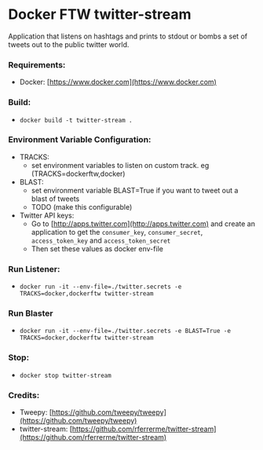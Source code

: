 # Docker FTW twitter-stream

Application that listens on hashtags and prints to stdout or bombs a set of tweets out
to the public twitter world.

### Requirements:

* Docker: [https://www.docker.com](https://www.docker.com)

### Build:

* `docker build -t twitter-stream .`

### Environment Variable Configuration:

* TRACKS:
    * set environment variables to listen on custom track. eg (TRACKS=dockerftw,docker)
* BLAST:
    * set environment variable BLAST=True if you want to tweet out a blast of tweets
    * TODO (make this configurable)
* Twitter API keys:
    * Go to [http://apps.twitter.com](http://apps.twitter.com) and create an application to get the `consumer_key`, `consumer_secret`, `access_token_key` and `access_token_secret`
    * Then set these values as docker env-file

### Run Listener:
* ```docker run -it --env-file=./twitter.secrets -e TRACKS=docker,dockerftw twitter-stream```

### Run Blaster
* ```docker run -it --env-file=./twitter.secrets -e BLAST=True -e TRACKS=docker,dockerftw twitter-stream```

### Stop:

* `docker stop twitter-stream`

### Credits:

* Tweepy: [https://github.com/tweepy/tweepy](https://github.com/tweepy/tweepy)
* twitter-stream: [https://github.com/rferrerme/twitter-stream](https://github.com/rferrerme/twitter-stream)
